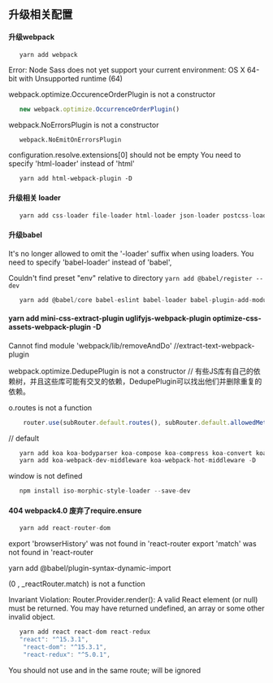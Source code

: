 ## 升级相关配置
#### 升级webpack
```js
   yarn add webpack
```
>
  Error: Node Sass does not yet support your current environment: OS X 64-bit with Unsupported runtime (64)

  webpack.optimize.OccurenceOrderPlugin is not a constructor
  ```js
     new webpack.optimize.OccurrenceOrderPlugin()
  ```
  webpack.NoErrorsPlugin is not a constructor
  ```
     webpack.NoEmitOnErrorsPlugin
  ```
  configuration.resolve.extensions[0] should not be empty
  You need to specify 'html-loader' instead of 'html'
  ```
     yarn add html-webpack-plugin -D
  ```
>
#### 升级相关 loader
```js
   yarn add css-loader file-loader html-loader json-loader postcss-loader sass-loader style-loader url-loader node-sass babel-loader
```
#### 升级babel
>
It's no longer allowed to omit the '-loader' suffix when using loaders.
You need to specify 'babel-loader' instead of 'babel',

Couldn't find preset "env" relative to directory
    ```
      yarn add @babel/register --dev
    ```
>
```js
   yarn add @babel/core babel-eslint babel-loader babel-plugin-add-module-exports babel-plugin-transform-runtime babel-polyfill @babel/preset-env @babel/preset-react babel-preset-react-hmre @babel/preset-stage-0 babel-register -D
```
#### yarn add mini-css-extract-plugin uglifyjs-webpack-plugin optimize-css-assets-webpack-plugin -D

####
>
Cannot find module 'webpack/lib/removeAndDo' //extract-text-webpack-plugin
>
>
webpack.optimize.DedupePlugin is not a constructor // 有些JS库有自己的依赖树，并且这些库可能有交叉的依赖，DedupePlugin可以找出他们并删除重复的依赖。
>

o.routes is not a function
```js
    router.use(subRouter.default.routes(), subRouter.default.allowedMethods())
```
// default
```js
   yarn add koa koa-bodyparser koa-compose koa-compress koa-convert koa-json koa-logger koa-router koa-session koa-static koa-views
   yarn add koa-webpack-dev-middleware koa-webpack-hot-middleware -D
```
window is not defined
```js
   npm install iso-morphic-style-loader --save-dev
```
#### 404 webpack4.0  废弃了require.ensure
```js
   yarn add react-router-dom
```
export 'browserHistory' was not found in 'react-router
export 'match' was not found in 'react-router

yarn add @babel/plugin-syntax-dynamic-import

(0 , _reactRouter.match) is not a function

Invariant Violation: Router.Provider.render(): A valid React element (or null) must be returned. You may have returned undefined, an array or some other invalid object.
```js
   yarn add react react-dom react-redux
   "react": "^15.3.1",
    "react-dom": "^15.3.1",
    "react-redux": "^5.0.1",
```
>
You should not use <Route component> and <Route children> in the same route; <Route component> will be ignored
>
